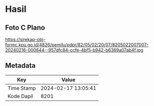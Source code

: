 # Hasil

## Foto C Plano

https://sirekap-obj-formc.kpu.go.id/4826/pemilu/pdpr/82/05/02/20/07/8205022007007-20240216-000644--957dfc84-ccfe-4bf5-b942-b6369a07ab4f.jpg


## Metadata

| Key        | Value               |
| ---------- | ------------------- |
| Time Stamp | 2024-02-17 13:05:41 |
| Kode Dapil | 8201                |



